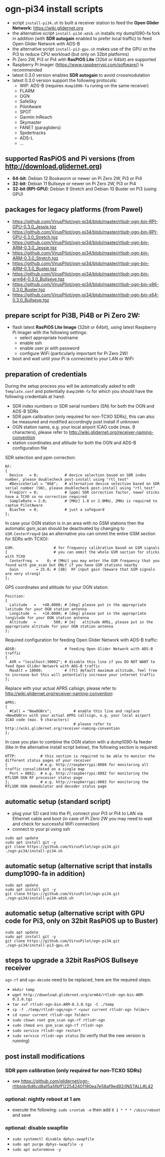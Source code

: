 # ogn-pi34 install scripts
- script `install-pi34.sh` to built a receiver station to feed the **Open Glider Network:** https://wiki.glidernet.org
- the alternative script `install-pi34-adsb.sh` installs my dump1090-fa fork in addition (with **SDR autogain** enabled to prefer local traffic) to feed Open Glider Network with ADS-B
- the alternative script `install-pi3-gpu.sh` makes use of the GPU on the Pi3 to reduce CPU workload (but only on 32bit platforms)
- Pi Zero 2W, Pi3 or Pi4 with **RasPiOS Lite** (32bit or 64bit) are supported
- Raspberry Pi Imager (https://www.raspberrypi.com/software/) is recommended
- latest 0.3.0 version enables **SDR autogain** to avoid crossmodulation
- latest 0.3.0 version support the following protocols:
  - WIP: ADS-B (requires `dump1090-fa` runing on the same receiver)
  - FLARM
  - OGN
  - SafeSky
  - PilotAware
  - SPOT
  - Garmin InReach
  - Skymaster
  - FANET (paragliders)
  - Spidertracks
  - ADS-L
  - ...

## supported RasPiOS and Pi versions (from http://download.glidernet.org)
- **64-bit**: Debian 12 Bookworm or newer on Pi Zero 2W, Pi3 or Pi4
- **32-bit**: Debian 11 Bullseye or newer on Pi Zero 2W, Pi3 or Pi4
- **32-bit (RPI-GPU)**: Debian 9 Stretch and Debian 10 Buster on Pi3 (using GPU)

## packages for legacy platforms (from Pawel)
- https://github.com/VirusPilot/ogn-pi34/blob/master/rtlsdr-ogn-bin-RPI-GPU-0.3.0_Jessie.tgz
- https://github.com/VirusPilot/ogn-pi34/blob/master/rtlsdr-ogn-bin-RPI-GPU-0.3.0_Stretch.tgz
- https://github.com/VirusPilot/ogn-pi34/blob/master/rtlsdr-ogn-bin-ARM-0.3.0_Jessie.tgz
- https://github.com/VirusPilot/ogn-pi34/blob/master/rtlsdr-ogn-bin-ARM-0.3.0_Stretch.tgz
- https://github.com/VirusPilot/ogn-pi34/blob/master/rtlsdr-ogn-bin-ARM-0.3.0_Buster.tgz
- https://github.com/VirusPilot/ogn-pi34/blob/master/rtlsdr-ogn-bin-arm64-0.3.0_Bullseye.tgz
- https://github.com/VirusPilot/ogn-pi34/blob/master/rtlsdr-ogn-bin-x86-0.3.0_Buster.tgz
- https://github.com/VirusPilot/ogn-pi34/blob/master/rtlsdr-ogn-bin-x64-0.3.0_Bullseye.tgz
 
## prepare script for Pi3B, Pi4B or Pi Zero 2W:
- flash latest **RasPiOS Lite Image** (32bit or 64bit), using latest Raspberry Pi Imager with the following settings:
  - select appropriate hostname
  - enable ssh
  - enable user pi with password
  - configure WiFi (particularly important for Pi Zero 2W)
- boot and wait until your Pi is connected to your LAN or WiFi

## preparation of credentials
During the setup process you will be automatically asked to edit `Template.conf` and potentially `dump1090-fa` for which you should have the following credentials at hand:
- SDR index numbers or SDR serial numbers (SN) for both the OGN and ADS-B SDRs
- SDR ppm calibration (only required for non-TCXO SDRs), this can also be measured and modified accordingly post install if unknown
- OGN station name, e.g. your local airport ICAO code (max. 9 characters), please refer to http://wiki.glidernet.org/receiver-naming-convention
- station coordinates and altitude for both the OGN and ADS-B configuration file

SDR selection and ppm correction:
```
RF:
{
  Device   = 0;            # device selection based on SDR index number, please doublecheck post-install using "rtl_test"
  #DeviceSerial = "868";   # alternative device selection based on SDR serial number (SN), please doublecheck post-install using "rtl_test"
  FreqCorr = 0;            # [ppm] SDR correction factor, newer sticks have a TCXO so no correction required
  SampleRate = 2.0;        # [MHz] 1.0 or 2.0MHz, 2MHz is required to captue PilotAware
  BiasTee  = 0;            # just a safeguard
};
```
In case your OGN station is in an area with no GSM stations then the automatic gsm_scan should be deactivated by changing to `GSM.CenterFreq=0` (as an alternative you can ommit the entire GSM section for SDRs with TCXO):
```
GSM:                  # for frequency calibration based on GSM signals
{                     # you can ommit the whole GSM section for sticks with TCXO
  CenterFreq  =    0; # [MHz] you may enter the GSM frequency that you found with gsm_scan but ONLY if you have GSM stations nearby
  Gain        = 25.0; # [dB]  RF input gain (beware that GSM signals are very strong)
};
```
GPS coordinates and altitude for your OGN station:
```
Position:
{ 
  Latitude   =   +48.0000; # [deg] please put in the appropriate latitude for your OGN station antenna
  Longitude  =   +10.0000; # [deg] please put in the appropriate longitude for your OGN station antenna
  Altitude   =        500; # [m]   altitude AMSL, please put in the appropriate altitude for your OGN station antenna
};
```
Required configuration for feeding Open Glider Network with ADS-B traffic:
```
ADSB:                      # feeding Open Glider Network with ADS-B traffic
{
  AVR = "localhost:30002"; # disable this line if you DO NOT WANT to feed Open Glider Network with ADS-B traffic
  MaxAlt = 18000;          # [ft] default maximum altitude, feel free to increase but this will potentially increase your internet traffic
};
```
Replace <NewOGNrx> with your actual APRS callsign, please refer to http://wiki.glidernet.org/receiver-naming-convention:
```
APRS:
{
  #Call = "NewOGNrx";          # enable this line and replace <NewOGNrx> with your actual APRS callsign, e.g. your local airport ICAO code (max. 9 characters)
                               # please refer to http://wiki.glidernet.org/receiver-naming-convention
};
```
In case you plan to combine the OGN station with a dump1090-fa feeder (like in the alternative install script below), the following section is required:
```
HTTP:           # this section is required to be able to monitor the different status pages of your receiver
{               # e.g. http://raspberrypi:8080 for monitoring all traffic consolidated on a single map
  Port = 8082;  # e.g. http://raspberrypi:8082 for monitoring the RTLSDR OGN RF processor status page
};              # e.g. http://raspberrypi:8083 for monitoring the RTLSDR OGN demodulator and decoder status page
```

## automatic setup (standard script)
- plug your SD card into the Pi, connect your Pi3 or Pi4 to LAN via Ethernet cable and boot (in case of Pi Zero 2W you may need to wait and check for successful WiFi connection)
- connect to your pi using ssh
```
sudo apt update
sudo apt install git -y
git clone https://github.com/VirusPilot/ogn-pi34.git
./ogn-pi34/install-pi34.sh
```

## automatic setup (alternative script that installs dump1090-fa in addition)
```
sudo apt update
sudo apt install git -y
git clone https://github.com/VirusPilot/ogn-pi34.git
./ogn-pi34/install-pi34-adsb.sh
```

## automatic setup (alternative script with GPU code for Pi3, only on 32bit RasPiOS up to Buster)
```
sudo apt update
sudo apt install git -y
git clone https://github.com/VirusPilot/ogn-pi34.git
./ogn-pi34/install-pi3-gpu.sh
```

## steps to upgrade a 32bit RasPiOS Bullseye receiver
`ogn-rf` and `ogn-decode` need to be replaced, here are the required steps:
- `mkdir temp`
- `wget http://download.glidernet.org/arm64/rtlsdr-ogn-bin-ARM-0.3.0.tgz`
- `tar xvf rtlsdr-ogn-bin-ARM-0.3.0.tgz -C ./temp`
- `cp -f ./temp/rtlsdr-ogn/ogn-* <your current rtlsdr-ogn folder>`
- `cd <your current rtlsdr-ogn folder>`
- `sudo chown root gsm_scan ogn-rf rtlsdr-ogn`
- `sudo chmod a+s gsm_scan ogn-rf rtlsdr-ogn`
- `sudo service rtlsdr-ogn restart`
- `sudo service rtlsdr-ogn status` (to verify that the new version is running)

## post install modifications
### SDR ppm calibration (only required for non-TCXO SDRs)
- see https://github.com/glidernet/ogn-rf/blob/6d6cd8a15a5fbff122542401180ea7e58af9ed92/INSTALL#L42
### optional: nightly reboot at 1 am
- execute the following: `sudo crontab -e` then add `0 1 * * * /sbin/reboot` and save
### optional: disable swapfile
- `sudo systemctl disable dphys-swapfile`
- `sudo apt purge dphys-swapfile -y`
- `sudo apt autoremove -y`
